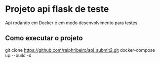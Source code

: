 # Projeto api flask de teste
Api rodando em Docker e em modo desenvolvimento para testes.


## Como executar o projeto
git clone https://github.com/ralphribeiro/api_submit2.git
docker-compose up --build -d
